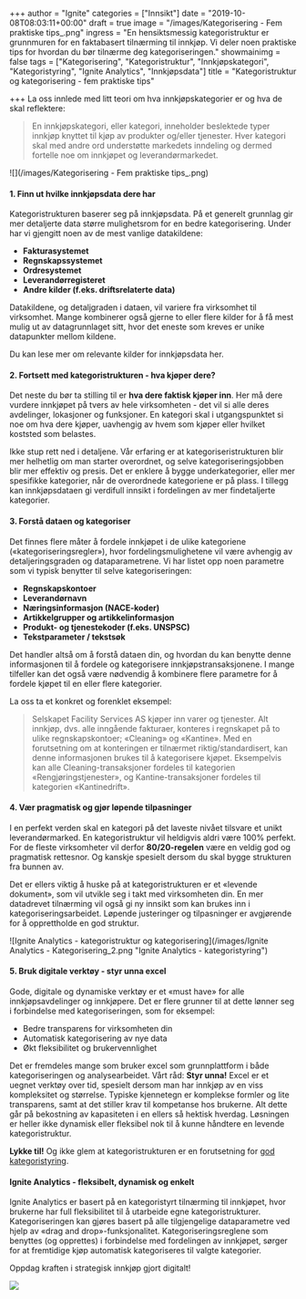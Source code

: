+++
author = "Ignite"
categories = ["Innsikt"]
date = "2019-10-08T08:03:11+00:00"
draft = true
image = "/images/Kategorisering - Fem praktiske tips_.png"
ingress = "En hensiktsmessig kategoristruktur er grunnmuren for en faktabasert tilnærming til innkjøp. Vi deler noen praktiske tips for hvordan du bør tilnærme deg kategoriseringen."
showmainimg = false
tags = ["Kategorisering", "Kategoristruktur", "Innkjøpskategori", "Kategoristyring", "Ignite Analytics", "Innkjøpsdata"]
title = "Kategoristruktur og kategorisering - fem praktiske tips"

+++
La oss innlede med litt teori om hva innkjøpskategorier er og hva de skal reflektere:

> En innkjøpskategori, eller kategori, inneholder beslektede typer innkjøp knyttet til kjøp av produkter og/eller tjenester. Hver kategori skal med andre ord understøtte markedets inndeling og dermed fortelle noe om innkjøpet og leverandørmarkedet.

![](/images/Kategorisering - Fem praktiske tips_.png)

#### 1. Finn ut hvilke innkjøpsdata dere har

Kategoristrukturen baserer seg på innkjøpsdata. På et generelt grunnlag gir mer detaljerte data større mulighetsrom for en bedre kategorisering. Under har vi gjengitt noen av de mest vanlige datakildene:

* **Fakturasystemet**
* **Regnskapssystemet**
* **Ordresystemet**
* **Leverandørregisteret**
* **Andre kilder (f.eks. driftsrelaterte data)**

Datakildene, og detaljgraden i dataen, vil variere fra virksomhet til virksomhet. Mange kombinerer også gjerne to eller flere kilder for å få mest mulig ut av datagrunnlaget sitt, hvor det eneste som kreves er unike datapunkter mellom kildene.

Du kan lese mer om relevante kilder for innkjøpsdata her.

#### 2. Fortsett med kategoristrukturen - hva kjøper dere?

Det neste du bør ta stilling til er **hva dere faktisk kjøper inn**. Her må dere vurdere innkjøpet på tvers av hele virksomheten - det vil si alle deres avdelinger, lokasjoner og funksjoner. En kategori skal i utgangspunktet si noe om hva dere kjøper, uavhengig av hvem som kjøper eller hvilket koststed som belastes.

Ikke stup rett ned i detaljene. Vår erfaring er at kategoriseristrukturen blir mer helhetlig om man starter overordnet, og selve kategoriseringsjobben blir mer effektiv og presis. Det er enklere å bygge underkategorier, eller mer spesifikke kategorier, når de overordnede kategoriene er på plass. I tillegg kan innkjøpsdataen gi verdifull innsikt i fordelingen av mer findetaljerte kategorier.

#### 3. Forstå dataen og kategoriser

Det finnes flere måter å fordele innkjøpet i de ulike kategoriene («kategoriseringsregler»), hvor fordelingsmulighetene vil være avhengig av detaljeringsgraden og dataparametrene. Vi har listet opp noen parametre som vi typisk benytter til selve kategoriseringen:

* **Regnskapskontoer**
* **Leverandørnavn**
* **Næringsinformasjon (NACE-koder)**
* **Artikkelgrupper og artikkelinformasjon**
* **Produkt- og tjenestekoder (f.eks. UNSPSC)**
* **Tekstparameter / tekstsøk**

Det handler altså om å forstå dataen din, og hvordan du kan benytte denne informasjonen til å fordele og kategorisere innkjøpstransaksjonene. I mange tilfeller kan det også være nødvendig å kombinere flere parametre for å fordele kjøpet til en eller flere kategorier.

La oss ta et konkret og forenklet eksempel: 

> Selskapet Facility Services AS kjøper inn varer og tjenester. Alt innkjøp, dvs. alle inngående fakturaer, konteres i regnskapet på to ulike regnskapskontoer; «Cleaning» og «Kantine». Med en forutsetning om at konteringen er tilnærmet riktig/standardisert, kan denne informasjonen brukes til å kategorisere kjøpet. Eksempelvis kan alle Cleaning-transaksjoner fordeles til kategorien «Rengjøringstjenester», og Kantine-transaksjoner fordeles til kategorien «Kantinedrift».

#### 4. Vær pragmatisk og gjør løpende tilpasninger

I en perfekt verden skal en kategori på det laveste nivået tilsvare et unikt leverandørmarked. En kategoristruktur vil heldigvis aldri være 100% perfekt. For de fleste virksomheter vil derfor **80/20-regelen** være en veldig god og pragmatisk rettesnor. Og kanskje spesielt dersom du skal bygge strukturen fra bunnen av.

Det er ellers viktig å huske på at kategoristrukturen er et «levende dokument», som vil utvikle seg i takt med virksomheten din. En mer datadrevet tilnærming vil også gi ny innsikt som kan brukes inn i kategoriseringsarbeidet. Løpende justeringer og tilpasninger er avgjørende for å opprettholde en god struktur.

![Ignite Analytics - kategoristruktur og kategorisering](/images/Ignite Analytics - Kategorisering_2.png "Ignite Analytics - kategoristyring")

#### 5. Bruk digitale verktøy - styr unna excel

Gode, digitale og dynamiske verktøy er et «must have» for alle innkjøpsavdelinger og innkjøpere. Det er flere grunner til at dette lønner seg i forbindelse med kategoriseringen, som for eksempel:

* Bedre transparens for virksomheten din
* Automatisk kategorisering av nye data
* Økt fleksibilitet og brukervennlighet

Det er fremdeles mange som bruker excel som grunnplattform i både kategoriseringen og analysearbeidet. Vårt råd: **Styr unna!** Excel er et uegnet verktøy over tid, spesielt dersom man har innkjøp av en viss kompleksitet og størrelse. Typiske kjennetegn er komplekse formler og lite transparens, samt at det stiller krav til kompetanse hos brukerne. Alt dette går på bekostning av kapasiteten i en ellers så hektisk hverdag. Løsningen er heller ikke dynamisk eller fleksibel nok til å kunne håndtere en levende kategoristruktur.

**Lykke til!** Og ikke glem at kategoristrukturen er en forutsetning for [god kategoristyring](https://www.ignite.no/blogg/innsikt/en-praktisk-tiln%C3%A6rming-til-kategoristyring/ "Kategoristyring").

#### Ignite Analytics - fleksibelt, dynamisk og enkelt

Ignite Analytics er basert på en kategoristyrt tilnærming til innkjøpet, hvor brukerne har full fleksibilitet til å utarbeide egne kategoristrukturer. Kategoriseringen kan gjøres basert på alle tilgjengelige dataparametre ved hjelp av «drag and drop»-funksjonalitet. Kategoriseringsreglene som benyttes (og opprettes) i forbindelse med fordelingen av innkjøpet, sørger for at fremtidige kjøp automatisk kategoriseres til valgte kategorier.

Oppdag kraften i strategisk innkjøp gjort digitalt!

[![](https://www.ignite.no/images/Pr%C3%B8v%20Ignite%20Analytics%20-%201200%20x100.png)](https://www.ignite.no/ignite-analytics/demo/ "Prøv Ignite Analytics")